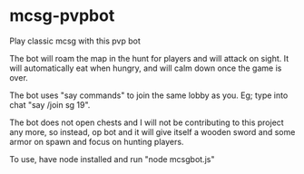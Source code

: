 # mcsg-pvpbot
Play classic mcsg with this pvp bot

The bot will roam the map in the hunt for players and will attack on sight. It will automatically eat when hungry, and will calm down once the game is over.

The bot uses "say commands" to join the same lobby as you. Eg; type into chat "say /join sg 19". 

The bot does not open chests and I will not be contributing to this project any more, so instead, op bot and it will give itself a wooden sword and some armor on spawn and focus on hunting players. 

To use, have node installed and run "node mcsgbot.js"

